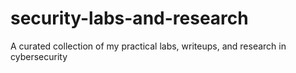 # security-labs-and-research
A curated collection of my practical labs, writeups, and research in cybersecurity
